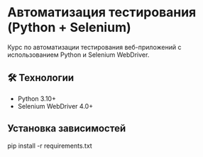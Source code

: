 # Автоматизация тестирования (Python + Selenium)

Курс по автоматизации тестирования веб-приложений с использованием Python и Selenium WebDriver.

## 🛠 Технологии
- Python 3.10+
- Selenium WebDriver 4.0+

## Установка зависимостей
pip install -r requirements.txt
